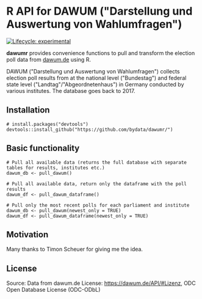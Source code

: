 # R API for DAWUM ("Darstellung und Auswertung von Wahlumfragen")

<!-- badges: start -->

[![Lifecycle: experimental](https://img.shields.io/badge/lifecycle-experimental-orange.svg)](https://lifecycle.r-lib.org/articles/stages.html#experimental)

<!-- badges: end -->

**dawumr** provides convenience functions to pull and transform the election poll data from [dawum.de](https://dawum.de/) using R.

DAWUM ("Darstellung und Auswertung von Wahlumfragen") collects election poll results from at the national level ("Bundestag") and federal state level ("Landtag"/"Abgeordnetenhaus") in Germany conducted by various institutes. The database goes back to 2017.

## Installation

```{r}
# install.packages("devtools")
devtools::install_github("https://github.com/bydata/dawumr/")
```

## Basic functionality

```{r}
# Pull all available data (returns the full database with separate tables for results, institutes etc.)
dawum_db <- pull_dawum()

# Pull all available data, return only the dataframe with the poll results
dawum_df <- pull_dawum_dataframe()

# Pull only the most recent polls for each parliament and institute
dawum_db <- pull_dawum(newest_only = TRUE)
dawum_df <- pull_dawum_dataframe(newest_only = TRUE)

```

## Motivation

Many thanks to Timon Scheuer for giving me the idea.

## License

Source: Data from dawum.de License: <https://dawum.de/API/#Lizenz>, ODC Open Database License (ODC-ODbL)
